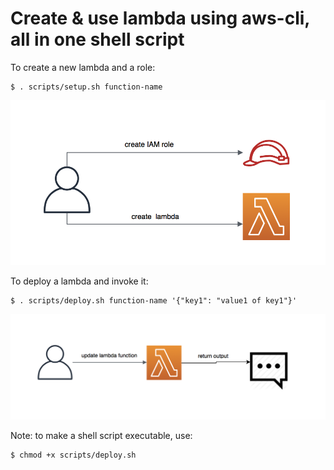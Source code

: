 # Create & use lambda using aws-cli, all in one shell script
    
To create a new lambda and a role:

    $ . scripts/setup.sh function-name

![Screenshot](architecture/setup-lambda.png)

To deploy a lambda and invoke it:

    $ . scripts/deploy.sh function-name '{"key1": "value1 of key1"}'
    
![Screenshot](architecture/invoke-lambda.png)

Note: to make a shell script executable, use:

    $ chmod +x scripts/deploy.sh  
    